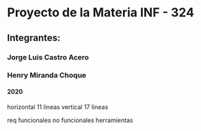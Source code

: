 # Proyecto de la Materia INF - 324

## Integrantes:

### Jorge Luis Castro Acero

### Henry Miranda Choque

#### 2020

horizontal 11 lineas
vertical 17 lineas

req funcionales
no funcionales
herramientas
